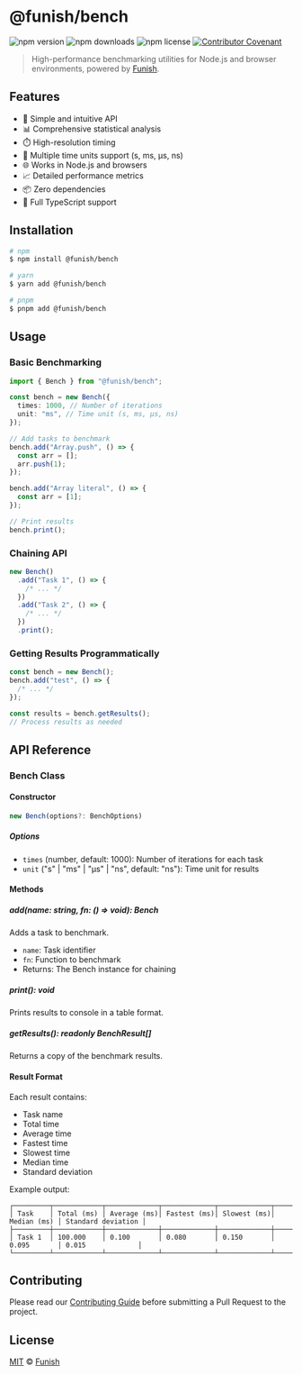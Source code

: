 # @funish/bench

![npm version](https://img.shields.io/npm/v/@funish/bench)
![npm downloads](https://img.shields.io/npm/dw/@funish/bench)
![npm license](https://img.shields.io/npm/l/@funish/bench)
[![Contributor Covenant](https://img.shields.io/badge/Contributor%20Covenant-2.1-4baaaa.svg)](https://www.contributor-covenant.org/version/2/1/code_of_conduct/)

> High-performance benchmarking utilities for Node.js and browser environments, powered by [Funish](https://funish.net/).

## Features

- 🚀 Simple and intuitive API
- 📊 Comprehensive statistical analysis
- ⏱️ High-resolution timing
- 🔄 Multiple time units support (s, ms, µs, ns)
- 🌐 Works in Node.js and browsers
- 📈 Detailed performance metrics
- 📦 Zero dependencies
- 🌟 Full TypeScript support

## Installation

```bash
# npm
$ npm install @funish/bench

# yarn
$ yarn add @funish/bench

# pnpm
$ pnpm add @funish/bench
```

## Usage

### Basic Benchmarking

```ts
import { Bench } from "@funish/bench";

const bench = new Bench({
  times: 1000, // Number of iterations
  unit: "ms", // Time unit (s, ms, µs, ns)
});

// Add tasks to benchmark
bench.add("Array.push", () => {
  const arr = [];
  arr.push(1);
});

bench.add("Array literal", () => {
  const arr = [1];
});

// Print results
bench.print();
```

### Chaining API

```ts
new Bench()
  .add("Task 1", () => {
    /* ... */
  })
  .add("Task 2", () => {
    /* ... */
  })
  .print();
```

### Getting Results Programmatically

```ts
const bench = new Bench();
bench.add("test", () => {
  /* ... */
});

const results = bench.getResults();
// Process results as needed
```

## API Reference

### Bench Class

#### Constructor

```ts
new Bench(options?: BenchOptions)
```

##### Options

- `times` (number, default: 1000): Number of iterations for each task
- `unit` ("s" | "ms" | "µs" | "ns", default: "ns"): Time unit for results

#### Methods

##### add(name: string, fn: () => void): Bench

Adds a task to benchmark.

- `name`: Task identifier
- `fn`: Function to benchmark
- Returns: The Bench instance for chaining

##### print(): void

Prints results to console in a table format.

##### getResults(): readonly BenchResult[]

Returns a copy of the benchmark results.

#### Result Format

Each result contains:

- Task name
- Total time
- Average time
- Fastest time
- Slowest time
- Median time
- Standard deviation

Example output:

```
┌─────────┬────────────┬─────────────┬─────────────┬─────────────┬─────────────┬────────────────────┐
│ Task    │ Total (ms) │ Average (ms)│ Fastest (ms)│ Slowest (ms)│ Median (ms) │ Standard deviation │
├─────────┼────────────┼─────────────┼─────────────┼─────────────┼─────────────┼────────────────────┤
│ Task 1  │ 100.000    │ 0.100       │ 0.080       │ 0.150       │ 0.095       │ 0.015             │
└─────────┴────────────┴─────────────┴─────────────┴─────────────┴─────────────┴────────────────────┘
```

## Contributing

Please read our [Contributing Guide](../../CONTRIBUTING.md) before submitting a Pull Request to the project.

## License

[MIT](LICENSE) © [Funish](https://funish.net/)
